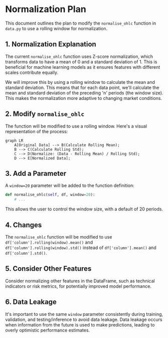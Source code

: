 # Normalization Plan

This document outlines the plan to modify the `normalise_ohlc` function in `data.py` to use a rolling window for normalization.

## 1. Normalization Explanation

The current `normalise_ohlc` function uses Z-score normalization, which transforms data to have a mean of 0 and a standard deviation of 1. This is beneficial for machine learning models as it ensures features with different scales contribute equally.

We will improve this by using a rolling window to calculate the mean and standard deviation. This means that for each data point, we'll calculate the mean and standard deviation of the preceding 'n' periods (the window size). This makes the normalization more adaptive to changing market conditions.

## 2. Modify `normalise_ohlc`

The function will be modified to use a rolling window. Here's a visual representation of the process:

```mermaid
graph LR
    A[Original Data] --> B(Calculate Rolling Mean);
    B --> C(Calculate Rolling Std);
    C --> D(Normalize: (Data - Rolling Mean) / Rolling Std);
    D --> E[Normalized Data];
```

## 3. Add a Parameter

A `window=20` parameter will be added to the function definition:

```python
def normalise_ohlc(self, df, window=20):
    # ...
```

This allows the user to control the window size, with a default of 20 periods.

## 4. Changes

The `normalise_ohlc` function will be modified to use `df['column'].rolling(window).mean()` and `df['column'].rolling(window).std()` instead of `df['column'].mean()` and `df['column'].std()`.

## 5. Consider Other Features

Consider normalizing other features in the DataFrame, such as technical indicators or risk metrics, for potentially improved model performance.

## 6. Data Leakage

It's important to use the same `window` parameter consistently during training, validation, and testing/inference to avoid data leakage. Data leakage occurs when information from the future is used to make predictions, leading to overly optimistic performance estimates.
